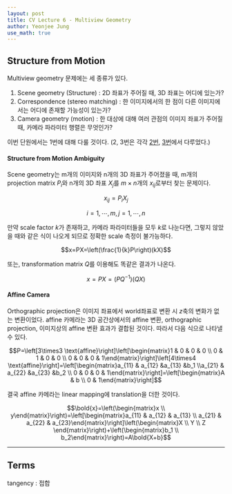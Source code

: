 ```yaml
---
layout: post
title: CV Lecture 6 - Multiview Geometry
author: Yeonjee Jung
use_math: true
---
```


## Structure from Motion

Multiview geometry 문제에는 세 종류가 있다.
1. Scene geometry (Structure) : 2D 좌표가 주어질 때, 3D 좌표는 어디에 있는가?
2. Correspondence (stereo matching) : 한 이미지에서의 한 점이 다른 이미지에서는 어디에 존재할 가능성이 있는가?
3. Camera geometry (motion) : 한 대상에 대해 여러 관점의 이미지 좌표가 주어질 때, 카메라 파라미터 행렬은 무엇인가?

이번 단원에서는 1번에 대해 다룰 것이다. (2, 3번은 각각 [2번](https://yeonjeejung.github.io/lecture/computervision/2019/07/20/Lecture5.html), [3번](https://yeonjeejung.github.io/lecture/computervision/2019/07/07/Lecture3.html)에서 다루었다.)

#### Structure from Motion Ambiguity

Scene geometry는 m개의 이미지와 n개의 3D 좌표가 주어졌을 때, m개의 projection matrix $P_i$와 n개의 3D 좌표 $X_j$를 $m\times n$개의 $x_{ij}$로부터 찾는 문제이다.

$$x_{ij}=P_iX_j$$

$$i=1, \cdots , m, j=1, \cdots, n$$

만약 scale factor $k$가 존재하고, 카메라 파라미터들을 모두 $k$로 나눈다면, 그렇지 않았을 때와 같은 식이 나오게 되므로 정확한 scale 측정이 불가능하다.

$$x=PX=\left(\frac{1}{k}P\right)(kX)$$

또는, transformation matrix $Q$를 이용해도 똑같은 결과가 나온다.

$$x=PX=(PQ^{-1})(QX)$$

#### Affine Camera

Orthographic projection은 이미지 좌표에서 world좌표로 변환 시 $z$축의 변화가 없는 변환이었다. affine 카메라는 3D 공간상에서의 affine 변환, orthographic projection, 이미지상의 affine 변환 효과가 결합된 것이다. 따라서 다음 식으로 나타낼 수 있다.

$$P=\left[3\times3 \text{affine}\right]\left[\begin{matrix}1 & 0 & 0 & 0 \\ 0 & 1 & 0 & 0 \\ 0 & 0 & 0 & 1\end{matrix}\right]\left[4\times4 \text{affine}\right]=\left[\begin{matrix}a_{11} & a_{12} &a_{13} &b_1 \\a_{21} & a_{22} &a_{23} &b_2 \\ 0 & 0 & 0 & 1\end{matrix}\right]=\left[\begin{matrix}A & b \\ 0 & 1\end{matrix}\right]$$

결국 affine 카메라는 linear mapping에 translation을 더한 것이다.

$$\bold{x}=\left(\begin{matrix}x \\ y\end{matrix}\right)=\left[\begin{matrix}a_{11} & a_{12} & a_{13} \\ a_{21} & a_{22} & a_{23}\end{matrix}\right]\left(\begin{matrix}X \\ Y \\ Z \end{matrix}\right)+\left(\begin{matrix}b_1 \\ b_2\end{matrix}\right)=A\bold{X+b}$$

---
## Terms
tangency : 접합  
